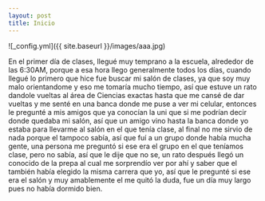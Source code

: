 ```yaml
---
layout: post
title: Inicio
---
```


![_config.yml]({{ site.baseurl }}/images/aaa.jpg)

En el primer día de clases, llegué muy temprano a la escuela, alrededor de las 6:30AM, porque a esa hora llego generalmente todos los 
días, cuando llegué lo primero que hice fue buscar mi salón de clases, ya que soy muy malo orientandome y eso me tomaría mucho tiempo, 
así que estuve un rato dandole vueltas al área de Ciencias exactas hasta que me cansé de dar vueltas y me senté en una banca donde me 
puse a ver mi celular, entonces le pregunté a mis amigos que ya conocían la uni que si me podrían decir donde quedaba mi salón, así 
que un amigo vino hasta la banca donde yo estaba para llevarme al salón en el que tenía clase, al final no me sirvio de nada porque el 
tampoco sabía, así que fuí  a un grupo donde había mucha gente, una persona me preguntó si ese era el grupo en el que teníamos clase, 
pero no sabía, así que le dije que no se, un rato después llegó un conocido de la prepa al cual me sorprendío ver por ahí y saber que 
el también había elegido la misma carrera que yo, así que le pregunté si ese era el salón y muy amablemente el me quitó la duda, fue 
un día muy largo pues no había dormido bien.

